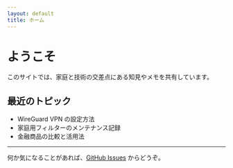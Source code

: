 ```yaml
---
layout: default
title: ホーム
---
```


# ようこそ

このサイトでは、家庭と技術の交差点にある知見やメモを共有しています。

## 最近のトピック

- WireGuard VPN の設定方法
- 家庭用フィルターのメンテナンス記録
- 金融商品の比較と活用法

---

何か気になることがあれば、[GitHub Issues](https://github.com/yourusername/your-repo/issues) からどうぞ。
